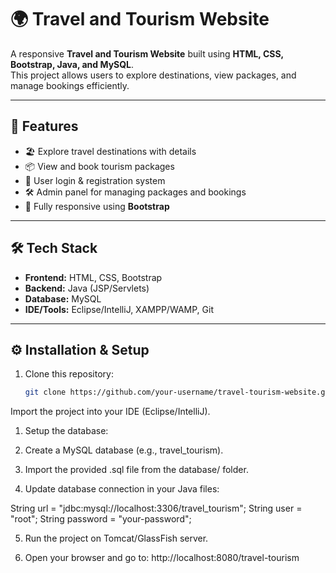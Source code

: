# 🌍 Travel and Tourism Website

A responsive **Travel and Tourism Website** built using **HTML, CSS, Bootstrap, Java, and MySQL**.  
This project allows users to explore destinations, view packages, and manage bookings efficiently.

---

## 🚀 Features
- 🏖️ Explore travel destinations with details  
- 📦 View and book tourism packages  
- 👤 User login & registration system  
- 🛠️ Admin panel for managing packages and bookings  
- 📱 Fully responsive using **Bootstrap**  

---

## 🛠️ Tech Stack
- **Frontend:** HTML, CSS, Bootstrap  
- **Backend:** Java (JSP/Servlets)  
- **Database:** MySQL  
- **IDE/Tools:** Eclipse/IntelliJ, XAMPP/WAMP, Git  

---

## ⚙️ Installation & Setup

1. Clone this repository:
   ```bash
   git clone https://github.com/your-username/travel-tourism-website.git
Import the project into your IDE (Eclipse/IntelliJ).

1. Setup the database:

2. Create a MySQL database (e.g., travel_tourism).

3. Import the provided .sql file from the database/ folder.

4. Update database connection in your Java files:
   
String url = "jdbc:mysql://localhost:3306/travel_tourism";
String user = "root";
String password = "your-password";

5. Run the project on Tomcat/GlassFish server.

6. Open your browser and go to:
http://localhost:8080/travel-tourism


